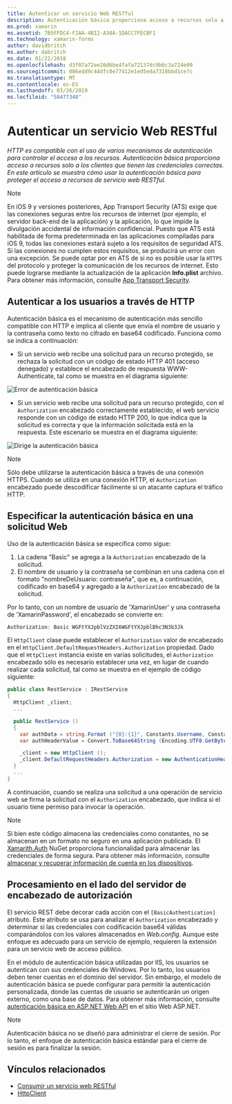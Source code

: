 ```yaml
---
title: Autenticar un servicio Web RESTful
description: Autenticación básica proporciona acceso a recursos solo a los clientes que tienen las credenciales correctas. En este artículo se explica cómo usar la autenticación básica para proteger el acceso a recursos de servicio web RESTful.
ms.prod: xamarin
ms.assetid: 7B5FFDC4-F2AA-4B12-A30A-1DACC7FECBF1
ms.technology: xamarin-forms
author: davidbritch
ms.author: dabritch
ms.date: 01/22/2018
ms.openlocfilehash: d3f07a72ee26d6be4fafa72137dc9b6c3a724e00
ms.sourcegitcommit: 086edd9c44dfc0e77412e1ed5eda7318bbd1ce7c
ms.translationtype: MT
ms.contentlocale: es-ES
ms.lasthandoff: 03/26/2019
ms.locfileid: "58477348"
---
```

# <a name="authenticating-a-restful-web-service"></a>Autenticar un servicio Web RESTful

_HTTP es compatible con el uso de varios mecanismos de autenticación para controlar el acceso a los recursos. Autenticación básica proporciona acceso a recursos solo a los clientes que tienen las credenciales correctas. En este artículo se muestra cómo usar la autenticación básica para proteger el acceso a recursos de servicio web RESTful._

> [!NOTE]
> En iOS 9 y versiones posteriores, App Transport Security (ATS) exige que las conexiones seguras entre los recursos de internet (por ejemplo, el servidor back-end de la aplicación) y la aplicación, lo que impide la divulgación accidental de información confidencial. Puesto que ATS está habilitada de forma predeterminada en las aplicaciones compiladas para iOS 9, todas las conexiones estará sujeto a los requisitos de seguridad ATS. Si las conexiones no cumplen estos requisitos, se producirá un error con una excepción.
> Se puede optar por en ATS de si no es posible usar la `HTTPS` del protocolo y proteger la comunicación de los recursos de internet. Esto puede lograrse mediante la actualización de la aplicación **Info.plist** archivo. Para obtener más información, consulte [App Transport Security](~/ios/app-fundamentals/ats.md).

## <a name="authenticating-users-over-http"></a>Autenticar a los usuarios a través de HTTP

Autenticación básica es el mecanismo de autenticación más sencillo compatible con HTTP e implica al cliente que envía el nombre de usuario y la contraseña como texto no cifrado en base64 codificado. Funciona como se indica a continuación:

- Si un servicio web recibe una solicitud para un recurso protegido, se rechaza la solicitud con un código de estado HTTP 401 (acceso denegado) y establece el encabezado de respuesta WWW-Authenticate, tal como se muestra en el diagrama siguiente:

![](rest-images/basic-authentication-fail.png "Error de autenticación básica")

- Si un servicio web recibe una solicitud para un recurso protegido, con el `Authorization` encabezado correctamente establecido, el web servicio responde con un código de estado HTTP 200, lo que indica que la solicitud es correcta y que la información solicitada está en la respuesta. Este escenario se muestra en el diagrama siguiente:

![](rest-images/basic-authentication-success.png "Dirige la autenticación básica")

> [!NOTE]
> Sólo debe utilizarse la autenticación básica a través de una conexión HTTPS. Cuando se utiliza en una conexión HTTP, el <code>Authorization</code> encabezado puede descodificar fácilmente si un atacante captura el tráfico HTTP.

## <a name="specifying-basic-authentication-in-a-web-request"></a>Especificar la autenticación básica en una solicitud Web

Uso de la autenticación básica se especifica como sigue:

1. La cadena "Basic" se agrega a la `Authorization` encabezado de la solicitud.
1. El nombre de usuario y la contraseña se combinan en una cadena con el formato "nombreDeUsuario: contraseña", que es, a continuación, codificado en base64 y agregado a la `Authorization` encabezado de la solicitud.

Por lo tanto, con un nombre de usuario de 'XamarinUser' y una contraseña de 'XamarinPassword', el encabezado se convierte en:

```csharp
Authorization: Basic WGFtYXJpblVzZXI6WGFtYXJpblBhc3N3b3Jk
```

El `HttpClient` clase puede establecer el `Authorization` valor de encabezado en el `HttpClient.DefaultRequestHeaders.Authorization` propiedad. Dado que el `HttpClient` instancia existe en varias solicitudes, el `Authorization` encabezado sólo es necesario establecer una vez, en lugar de cuando realizar cada solicitud, tal como se muestra en el ejemplo de código siguiente:

```csharp
public class RestService : IRestService
{
  HttpClient _client;
  ...

  public RestService ()
  {
    var authData = string.Format ("{0}:{1}", Constants.Username, Constants.Password);
    var authHeaderValue = Convert.ToBase64String (Encoding.UTF8.GetBytes (authData));

    _client = new HttpClient ();
    _client.DefaultRequestHeaders.Authorization = new AuthenticationHeaderValue ("Basic", authHeaderValue);
  }
  ...
}
```

A continuación, cuando se realiza una solicitud a una operación de servicio web se firma la solicitud con el `Authorization` encabezado, que indica si el usuario tiene permiso para invocar la operación.

> [!NOTE]
> Si bien este código almacena las credenciales como constantes, no se almacenan en un formato no seguro en una aplicación publicada. El [Xamarith.Auth](https://www.nuget.org/packages/Xamarin.Auth/) NuGet proporciona funcionalidad para almacenar las credenciales de forma segura. Para obtener más información, consulte [almacenar y recuperar información de cuenta en los dispositivos](~/xamarin-forms/data-cloud/authentication/oauth.md).

## <a name="processing-the-authorization-header-server-side"></a>Procesamiento en el lado del servidor de encabezado de autorización

El servicio REST debe decorar cada acción con el `[BasicAuthentication]` atributo. Este atributo se usa para analizar el `Authorization` encabezado y determinar si las credenciales con codificación base64 válidas comparándolos con los valores almacenados en *Web.config*. Aunque este enfoque es adecuado para un servicio de ejemplo, requieren la extensión para un servicio web de acceso público.

En el módulo de autenticación básica utilizadas por IIS, los usuarios se autentican con sus credenciales de Windows. Por lo tanto, los usuarios deben tener cuentas en el dominio del servidor. Sin embargo, el modelo de autenticación básica se puede configurar para permitir la autenticación personalizada, donde las cuentas de usuario se autenticarán un origen externo, como una base de datos. Para obtener más información, consulte [autenticación básica en ASP.NET Web API](http://www.asp.net/web-api/overview/security/basic-authentication) en el sitio Web ASP.NET.

> [!NOTE]
> Autenticación básica no se diseñó para administrar el cierre de sesión. Por lo tanto, el enfoque de autenticación básica estándar para el cierre de sesión es para finalizar la sesión.

## <a name="related-links"></a>Vínculos relacionados

- [Consumir un servicio web RESTful](~/xamarin-forms/data-cloud/consuming/rest.md)
- [HttpClient](https://msdn.microsoft.com/library/system.net.http.httpclient(v=vs.110).aspx)

